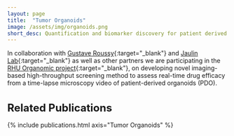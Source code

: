 ```yaml
---
layout: page
title:  "Tumor Organoids"
image: /assets/img/organoids.png
short_desc: Quantification and biomarker discovery for patient derived organoids
---
```


In collaboration with [Gustave Roussy](https://www.gustaveroussy.fr/en){:target="_blank"} and [Jaulin Lab](https://jaulinlab.com/){:target="_blank"} as well as other partners we are participating in the [RHU Organomic project](https://www.gustaveroussy.fr/fr/rhu-organomic-des-organoides-prediction-traitements-cancers-digestifs){:target="_blank"}, on developing novel imaging-based high-throughput screening method to assess real-time drug efficacy from a time-lapse microscopy video of patient-derived organoids (PDO).

<h1 class="mt-4 mb-5 display-4" style="font-size: x-large;">Related Publications</h1>
{% include publications.html axis="Tumor Organoids" %}